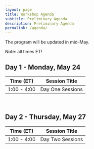```yaml
---
layout: page
title: Workshop Agenda
subtitle: Preliminary Agenda
description: Preliminary Agenda
permalink: /agenda/
---
```


The program will be updated in mid-May.

Note: all times ET!

## Day 1 - Monday, May 24


| Time (ET) | Session Title |
| ------ | ----- |
| 1:00 - 4:00 |  Day One Sessions |

<br>

## Day 2 - Thursday, May 27

| Time (ET) | Session Title |
| ------ | ----- |
| 1:00 - 4:00 |  Day Two Sessions |
